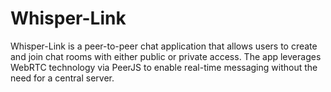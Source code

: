 # Whisper-Link
Whisper-Link is a peer-to-peer chat application that allows users to create and join chat rooms with either public or private access. The app leverages WebRTC technology via PeerJS to enable real-time messaging without the need for a central server.
